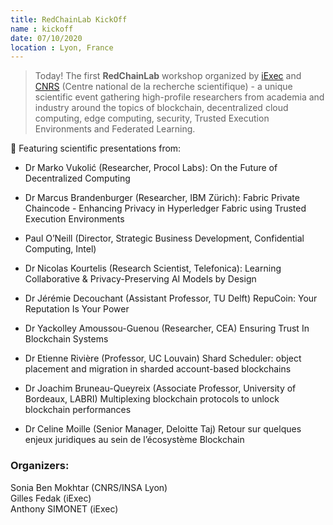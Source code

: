 ```yaml
---
title: RedChainLab KickOff
name : kickoff
date: 07/10/2020
location : Lyon, France
---
```




> Today! The first **RedChainLab** workshop organized by [iExec](<https://iex.ec/fr/> "iExec") and [CNRS](<https://www.cnrs.fr/fr/page-daccueil> "CNRS") (Centre national de la recherche scientifique) - a unique scientific event gathering high-profile researchers from academia and industry around the topics of blockchain, decentralized cloud computing, edge computing, security, Trusted Execution Environments and Federated Learning.

🎤 Featuring scientific presentations from:

- Dr Marko Vukolić (Researcher, Procol Labs): On the Future of Decentralized Computing

- Dr Marcus Brandenburger (Researcher, IBM Zürich): Fabric Private Chaincode - Enhancing Privacy in Hyperledger Fabric using Trusted Execution Environments

- Paul O’Neill (Director, Strategic Business Development, Confidential Computing, Intel)

- Dr Nicolas Kourtelis  (Research Scientist, Telefonica): Learning Collaborative & Privacy-Preserving AI Models by Design

- Dr Jérémie Decouchant  (Assistant Professor, TU Delft)
RepuCoin: Your Reputation Is Your Power

- Dr Yackolley Amoussou-Guenou (Researcher, CEA)
Ensuring Trust In Blockchain Systems

- Dr Etienne Rivière (Professor, UC Louvain)
Shard Scheduler: object placement and migration in sharded account-based blockchains

- Dr Joachim Bruneau-Queyreix (Associate Professor, University of Bordeaux, LABRI)
Multiplexing blockchain protocols to unlock blockchain performances

- Dr Celine Moille (Senior Manager, Deloitte Taj) Retour sur quelques enjeux juridiques au sein de l’écosystème Blockchain


### Organizers:<br>
Sonia Ben Mokhtar (CNRS/INSA Lyon)<br>
Gilles Fedak (iExec)<br>
Anthony SIMONET (iExec)<br>
